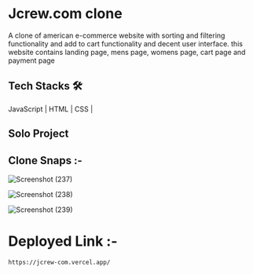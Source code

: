 # Jcrew.com clone
 A clone of american e-commerce website with sorting and filtering functionality and add to cart functionality and decent user interface.
 this website contains landing page, mens page, womens page, cart page and payment page


  ## Tech Stacks 🛠
    
   JavaScript | HTML | CSS |
    
  ## Solo Project

 
 
  
  ## Clone Snaps :-

![Screenshot (237)](https://user-images.githubusercontent.com/107528641/214023411-fa6982de-5e17-4010-81b5-55158fdac394.png)

![Screenshot (238)](https://user-images.githubusercontent.com/107528641/214023420-cbc5708a-f674-4f2a-a8d1-ce85498b4d39.png)

![Screenshot (239)](https://user-images.githubusercontent.com/107528641/214023428-aa01e8a1-a828-4b2b-8ebc-d46b8affe56c.png)

  # Deployed Link :-
    https://jcrew-com.vercel.app/
